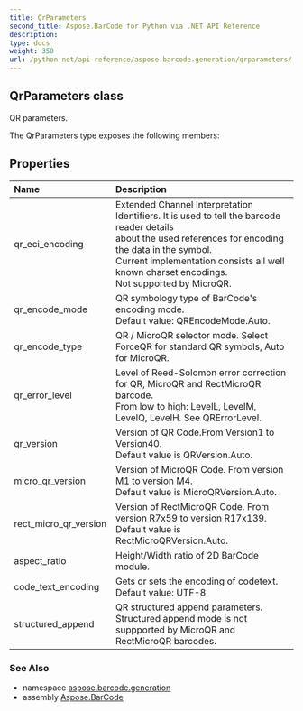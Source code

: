 ```yaml
---
title: QrParameters
second_title: Aspose.BarCode for Python via .NET API Reference
description: 
type: docs
weight: 350
url: /python-net/api-reference/aspose.barcode.generation/qrparameters/
---
```


## QrParameters class

QR parameters.

The QrParameters type exposes the following members:
## Properties
| Name | Description |
| :- | :- |
|qr_eci_encoding|Extended Channel Interpretation Identifiers. It is used to tell the barcode reader details<br/>            about the used references for encoding the data in the symbol.<br/>            Current implementation consists all well known charset encodings.<br/>            Not supported by MicroQR.|
|qr_encode_mode|QR symbology type of BarCode's encoding mode.<br/>            Default value: QREncodeMode.Auto.|
|qr_encode_type|QR / MicroQR selector mode. Select ForceQR for standard QR symbols, Auto for MicroQR.|
|qr_error_level|Level of Reed-Solomon error correction for QR, MicroQR and RectMicroQR barcode.<br/>             From low to high: LevelL, LevelM, LevelQ, LevelH. See QRErrorLevel.|
|qr_version|Version of QR Code.From Version1 to Version40.<br/>            Default value is QRVersion.Auto.|
|micro_qr_version|Version of MicroQR Code. From version M1 to version M4.<br/>            Default value is MicroQRVersion.Auto.|
|rect_micro_qr_version|Version of RectMicroQR Code. From version R7x59 to version R17x139.<br/>            Default value is RectMicroQRVersion.Auto.|
|aspect_ratio|Height/Width ratio of 2D BarCode module.|
|code_text_encoding|Gets or sets the encoding of codetext.<br/>            Default value: UTF-8|
|structured_append|QR structured append parameters.<br/>            Structured append mode is not suppported by MicroQR and RectMicroQR barcodes.|

### See Also

* namespace [aspose.barcode.generation](/barcode/python-net/api-reference/aspose.barcode.generation/)
* assembly [Aspose.BarCode](/barcode/python-net/api-reference/)

